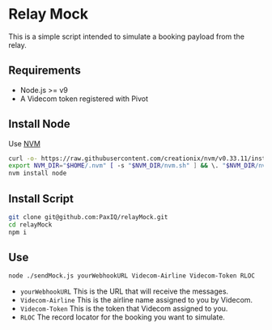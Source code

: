 # Relay Mock

This is a simple script intended to simulate a booking payload from the relay.

## Requirements

- Node.js >= v9
- A Videcom token registered with Pivot

## Install Node

Use [NVM](https://github.com/creationix/nvm#installation)

```bash
curl -o- https://raw.githubusercontent.com/creationix/nvm/v0.33.11/install.sh | bash
export NVM_DIR="$HOME/.nvm" [ -s "$NVM_DIR/nvm.sh" ] && \. "$NVM_DIR/nvm.sh" # This loads nvm
nvm install node
```

## Install Script

```bash
git clone git@github.com:PaxIQ/relayMock.git
cd relayMock
npm i
```

## Use

```bash
node ./sendMock.js yourWebhookURL Videcom-Airline Videcom-Token RLOC
```

- `yourWebhookURL` This is the URL that will receive the messages.
- `Videcom-Airline` This is the airline name assigned to you by Videcom.
- `Videcom-Token` This is the token that Videcom assigned to you.
- `RLOC` The record locator for the booking you want to simulate.
